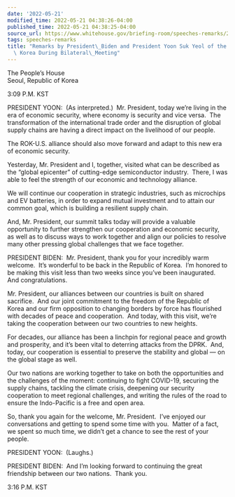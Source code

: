 ```yaml
---
date: '2022-05-21'
modified_time: 2022-05-21 04:38:26-04:00
published_time: 2022-05-21 04:38:25-04:00
source_url: https://www.whitehouse.gov/briefing-room/speeches-remarks/2022/05/21/remarks-by-president-biden-and-president-yoon-suk-yeol-of-the-republic-of-korea-during-bilateral-meeting/
tags: speeches-remarks
title: "Remarks by President\_Biden and President Yoon Suk Yeol of the Republic of\
  \ Korea During Bilateral\_Meeting"
---
```

 
The People’s House  
Seoul, Republic of Korea

3:09 P.M. KST

PRESIDENT YOON:  (As interpreted.)  Mr. President, today we’re living in
the era of economic security, where economy is security and vice versa. 
The transformation of the international trade order and the disruption
of global supply chains are having a direct impact on the livelihood of
our people. 

The ROK-U.S. alliance should also move forward and adapt to this new era
of economic security. 

Yesterday, Mr. President and I, together, visited what can be described
as the “global epicenter” of cutting-edge semiconductor industry. 
There, I was able to feel the strength of our economic and technology
alliance. 

We will continue our cooperation in strategic industries, such as
microchips and EV batteries, in order to expand mutual investment and to
attain our common goal, which is building a resilient supply chain.

And, Mr. President, our summit talks today will provide a valuable
opportunity to further strengthen our cooperation and economic security,
as well as to discuss ways to work together and align our policies to
resolve many other pressing global challenges that we face together. 

PRESIDENT BIDEN:  Mr. President, thank you for your incredibly warm
welcome.  It’s wonderful to be back in the Republic of Korea.  I’m
honored to be making this visit less than two weeks since you’ve been
inaugurated.  And congratulations. 

Mr. President, our alliances between our countries is built on shared
sacrifice.  And our joint commitment to the freedom of the Republic of
Korea and our firm opposition to changing borders by force has
flourished with decades of peace and cooperation.  And today, with this
visit, we’re taking the cooperation between our two countries to new
heights.

For decades, our alliance has been a linchpin for regional peace and
growth and prosperity, and it’s been vital to deterring attacks from the
DPRK.  And, today, our cooperation is essential to preserve the
stability and global — on the global stage as well. 

Our two nations are working together to take on both the opportunities
and the challenges of the moment: continuing to fight COVID-19, securing
the supply chains, tackling the climate crisis, deepening our security
cooperation to meet regional challenges, and writing the rules of the
road to ensure the Indo-Pacific is a free and open area.

So, thank you again for the welcome, Mr. President.  I’ve enjoyed our
conversations and getting to spend some time with you.  Matter of a
fact, we spent so much time, we didn’t get a chance to see the rest of
your people.

PRESIDENT YOON:  (Laughs.)

PRESIDENT BIDEN:  And I’m looking forward to continuing the great
friendship between our two nations.  Thank you. 

3:16 P.M. KST
